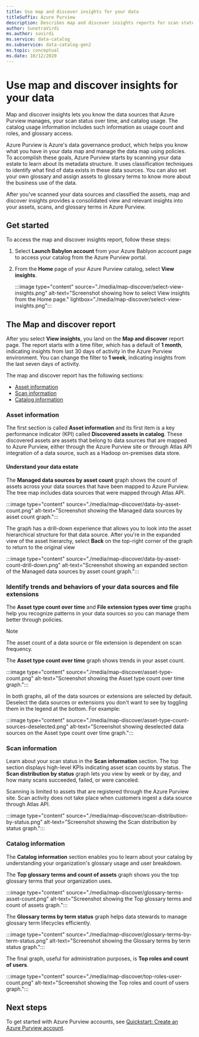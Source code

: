 ```yaml
---
title: Use map and discover insights for your data
titleSuffix: Azure Purview
description: Describes map and discover insights reports for scan status, asset distribution, and catalog usage. 
author: SunetraVirdi
ms.author: suvirdi
ms.service: data-catalog
ms.subservice: data-catalog-gen2
ms.topic: conceptual
ms.date: 10/12/2020
---
```


# Use map and discover insights for your data

Map and discover insights lets you know the data sources that Azure Purview manages, your scan status over time, and catalog usage. The catalog usage information includes such information as usage count and roles, and glossary access.

Azure Purview is Azure's data governance product, which helps you know what you have in your data map and manage the data map using policies. To accomplish these goals, Azure Purview starts by scanning your data estate to learn about its metadata structure. It uses classification techniques to identify what find of data exists in these data sources. You can also set your own glossary and assign assets to glossary terms to know more about the business use of the data.

After you've scanned your data sources and classified the assets, map and discover insights provides a consolidated view and relevant insights into your assets, scans, and glossary terms in Azure Purview.

## Get started

To access the map and discover insights report, follow these steps:

1. Select **Launch Babylon account** from your Azure Bablyon account page to access your catalog from the Azure Purview portal.

1. From the **Home** page of your Azure Purview catalog, select **View insights**.

   :::image type="content" source="./media/map-discover/select-view-insights.png" alt-text="Screenshot showing how to select View insights from the Home page." lightbox="./media/map-discover/select-view-insights.png":::

## The Map and discover report

After you select **View insights**, you land on the **Map and discover** report page. The report starts with a time filter, which has a default of **1 month**, indicating insights from last 30 days of activity in
the Azure Purview environment. You can change the filter to **1 week**, indicating insights from the last seven days of activity.

The map and discover report has the following sections:

- [Asset information](#asset-information)
- [Scan information](#scan-information)
- [Catalog information](#catalog-information)

### Asset information

The first section is called **Asset information** and its first item is a key performance indicator (KPI) called **Discovered assets in catalog**. These discovered assets are assets that belong to data sources that are mapped to Azure Purview, either through the Azure Purview site or through Atlas API integration of a data source, such as a Hadoop on-premises data store.

#### Understand your data estate

The **Managed data sources by asset count** graph shows the count of assets across your data sources that have been mapped to Azure Purview. The tree map includes data sources that were mapped through Atlas API.

:::image type="content" source="./media/map-discover/data-by-asset-count.png" alt-text="Screenshot showing the Managed data sources by asset count graph.":::

The graph has a drill-down experience that allows you to look into the asset hierarchical structure for that data source. After you're in the expanded view of the asset hierarchy, select **Back** on the top-right corner of the graph to return to the original view

:::image type="content" source="./media/map-discover/data-by-asset-count-drill-down.png" alt-text="Screenshot showing an expanded section of the Managed data sources by asset count graph.":::

### Identify trends and behaviors of your data sources and file extensions

The **Asset type count over time** and **File extension types over time** graphs help you recognize patterns in your data sources so you can manage them better through policies.

> [!NOTE]
> The asset count of a data source or file extension is dependent on scan frequency.

The **Asset type count over time** graph shows trends in your asset count.

:::image type="content" source="./media/map-discover/asset-type-count.png" alt-text="Screenshot showing the Asset type count over time graph.":::

In both graphs, all of the data sources or extensions are selected by default. Deselect the data sources or extensions you don't want to see by toggling them in the legend at the bottom. For example:

:::image type="content" source="./media/map-discover/asset-type-count-sources-deselected.png" alt-text="Screenshot showing deselected data sources on the Asset type count over time graph.":::

### Scan information

Learn about your scan status in the **Scan information** section. The top section displays high-level KPIs indicating asset scan counts by status. The **Scan distribution by status** graph lets you view by week or by day, and how many scans succeeded, failed, or were canceled.

Scanning is limited to assets that are registered through the Azure Purview site. Scan activity does not take place when customers ingest a data source through Atlas API.

:::image type="content" source="./media/map-discover/scan-distribution-by-status.png" alt-text="Screenshot showing the Scan distribution by status graph.":::

### Catalog information

The **Catalog information** section enables you to learn about your catalog by understanding your organization's glossary usage and user breakdown.

The **Top glossary terms and count of assets** graph shows you the top glossary terms that your organization uses.

:::image type="content" source="./media/map-discover/glossary-terms-asset-count.png" alt-text="Screenshot showing the Top glossary terms and count of assets graph.":::

The **Glossary terms by term status** graph helps data stewards to manage glossary term lifecycles efficiently.

:::image type="content" source="./media/map-discover/glossary-terms-by-term-status.png" alt-text="Screenshot showing the Glossary terms by term status graph.":::

The final graph, useful for administration purposes, is **Top roles and count of users**.

:::image type="content" source="./media/map-discover/top-roles-user-count.png" alt-text="Screenshot showing the Top roles and count of users graph.":::

## Next steps

To get started with Azure Purview accounts, see [Quickstart: Create an Azure Purview account](create-catalog-portal.md).
